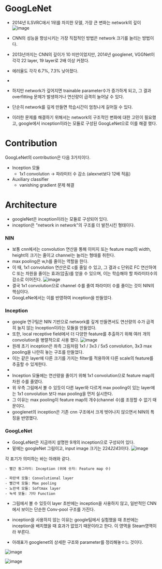 # GoogLeNet
- 2014년 ILSVRC에서 1위를 차지한 모델, 가장 큰 변화는 network의 깊이
![image](https://user-images.githubusercontent.com/83350692/225906749-a5e1f915-a993-4cf2-a66c-7b84598d5659.png)

- CNN의 성능을 향상시키는 가장 직접적인 방법은 network 크기를 늘리는 방법이다.
- 2013년까지는 CNN의 깊이가 10 미만이었지만, 2014년 googlenet, VGGNet이 각각 22 layer, 19 layer로 2배 이상 커졌다.
- 에러율도 각각 6.7%, 7.3% 낮아졌다. 
-
- 하지만 network가 깊어지면 trainable parameter수가 증가하게 되고, 그 결과 overfitting 문제가 발생하거나 연산량이 급격히 늘어날 수 있다.
- 단순히 network를 깊게 만들면 학습시간이 엄청나게 길어질 수 있다.
- 이러한 문제를 해결하기 위해서는 network의 구조적인 변화에 대한 고민이 필요했고, google에서 inception이라는 모듈로 구성된 GoogLeNet으로 이를 해결 했다.

# Contribution
GoogLeNet의 contribution은 다음 3가지이다.
- Inception 모듈
    - 1x1 convolution -> 파라미터 수 감소 (alexnet보다 12배 적음)
- Auxiliary classifier
    - vanishing gradient 문제 해결

# Architecture
- googleNet은 inception이라는 모듈로 구성되어 있다.
- inception은 "network in network"의 구조를 더 발전시킨 형태이다.

### NIN
- 보통 cnn에서는 convolution 연산을 통해 이미지 또는 feature map의 width, height의 크기는 줄이고 channel는 늘리는 형태를 취한다.
- max pooling은 w,h를 줄이는 역할을 한다.
- 이 때, 1x1 convolution 연산은로 c를 줄일 수 있고, 그 결과 c 단위로 FC 연산하여 C 또는 차원을 줄이는 효과(압출)를 얻을 수 있으며, 이는 학습해야 할 파라미터수의 감소로 이어진다.
![image](https://user-images.githubusercontent.com/83350692/225916581-ab6107d1-2070-4635-86c3-42e4f882fcf4.png)
- 결국 1x1 convolution으로 channel 수를 줄여 파라미터 수를 줄이는 것이 NIN의 핵심이다.
- GoogLeNe에서는 이를 반영하여 inception을 만들었다.

### Inception
- google 연구팀은 NIN 기반으로 network를 깊게 만들면서도 연산량의 수가 급격히 늘지 않는 Inception이라는 모듈을 만들었다. 
- 또한, local receptive field에서 더 다양한 feature를 추출하기 위해 여러 개의 convolution을 병렬적으로 사용 했다.
![image](https://user-images.githubusercontent.com/83350692/226178670-c0aaee25-c448-4e6a-a850-1596ffe18f90.png)
- 원래 초기 inception은 좌측 그림처럼 1x1 / 3x3 / 5x5 convolution, 3x3 max pooling을 나란히 놓는 구조를 만들었다.
- 이는 같은 layer에 다른 크기를 가지는 filter를 적용하여 다른 scale의 feature를 추출할 수 있게한다.
-
- Inception 모듈에는 연산량을 줄이기 위해 1x1 convolution으로 feature map의 차원 수를 줄였다.
- 위 우측 그림에서 볼 수 있듯이 다른 layer와 다르게 max pooling이 있는 layer에는 1x1 convolution 보다 max pooling을 먼저 실시한다.
- 그 이유는 max pooling이 feature map의 개수(channel 수)를 조정할 수 없기 때문이다.
- googlenet의 inception은 기존 cnn 구조에서 크게 벗어나지 않으면서 NIN의 특징을 반영했다.

###  GoogLeNet
- GoogLeNet은 지금까지 설명한 9개의 inception으로 구성되어 있다. 
- 밑에는 googleNet 그림이고, input image 크기는 224*224*3이다.
![image](https://user-images.githubusercontent.com/83350692/227533174-3a3243b4-531d-4a27-9946-361a7eee8aab.png)

각 표기가 의미하는 바는 아래와 같다.

    - 빨간 동그라미: Inception (위에 숫자: Feature map 수)

    - 파란색 모듈: Convolutional layer
    - 빨간색 모듈: Max pooling
    - 노란색 모듈: Softmax layer
    - 녹색 모듈: 기타 Function

- 그림에서 볼 수 있듯이 layer 초반에는 inception을 사용하지 않고, 일반적인 CNN에서 보이는 단순한 Conv-pool 구조를 가진다. 

- inception을 사용하지 않는 이유는 google팀에서 실험했을 때  초반에는 inception을 배치했을 때 효과가 없었기 때문이라고 한다. 이 영역을 Steam영역이라 부른다.
- 아래표가 googlenet의 상세한 구조와 parameter를 정리해놓ㅇ느 것이다.

![image](https://user-images.githubusercontent.com/83350692/227534066-c9f2ec07-4d61-4be0-88dc-479ffd15be32.png)

![image](https://user-images.githubusercontent.com/83350692/227534199-f7a349f8-c51b-462f-b224-d64fa91ee9ef.png)